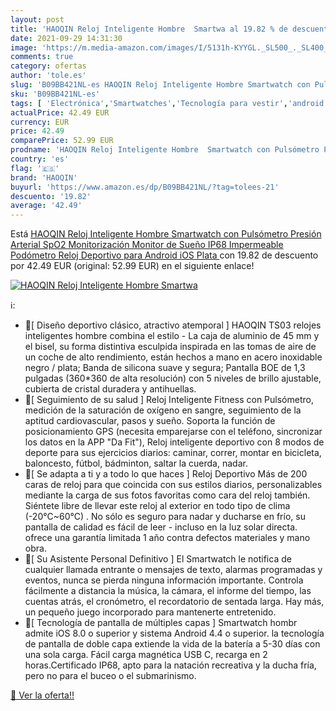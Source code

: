 ```yaml
---
layout: post
title: 'HAOQIN Reloj Inteligente Hombre  Smartwa al 19.82 % de descuento'
date: 2021-09-29 14:31:30
image: 'https://m.media-amazon.com/images/I/5131h-KYYGL._SL500_._SL400_.jpg'
comments: true
category: ofertas
author: 'tole.es'
slug: 'B09BB421NL-es HAOQIN Reloj Inteligente Hombre Smartwatch con Pulsómetro...'
sku: 'B09BB421NL-es'
tags: [ 'Electrónica','Smartwatches','Tecnología para vestir','android','haoqin', ]
actualPrice: 42.49 EUR
currency: EUR
price: 42.49
comparePrice: 52.99 EUR
prodname: 'HAOQIN Reloj Inteligente Hombre  Smartwatch con Pulsómetro Presión Arterial  SpO2 Monitorización  Monitor de Sueño  IP68 Impermeable Podómetro Reloj Deportivo para Android iOS  Plata '
country: 'es'
flag: '🇪🇸'
brand: 'HAOQIN'
buyurl: 'https://www.amazon.es/dp/B09BB421NL/?tag=tolees-21'
descuento: '19.82'
average: '42.49'
---
```


Está [HAOQIN Reloj Inteligente Hombre  Smartwatch con Pulsómetro Presión Arterial  SpO2 Monitorización  Monitor de Sueño  IP68 Impermeable Podómetro Reloj Deportivo para Android iOS  Plata ](https://www.amazon.es/dp/B09BB421NL/?tag=tolees-21) con 19.82 de descuento por 42.49 EUR (original: 52.99 EUR) en el siguiente enlace!

[![HAOQIN Reloj Inteligente Hombre  Smartwa](https://m.media-amazon.com/images/I/5131h-KYYGL._SL500_._SL400_.jpg)](https://www.amazon.es/dp/B09BB421NL/?tag=tolees-21)

ℹ️:

- 💙[ Diseño deportivo clásico, atractivo atemporal ] HAOQIN TS03 relojes inteligentes hombre combina el estilo - La caja de aluminio de 45 mm y el bisel, su forma distintiva esculpida inspirada en las tomas de aire de un coche de alto rendimiento, están hechos a mano en acero inoxidable negro / plata; Banda de silicona suave y segura; Pantalla BOE de 1,3 pulgadas (360*360 de alta resolución) con 5 niveles de brillo ajustable, cubierta de cristal duradera y antihuellas.
- 💙[ Seguimiento de su salud ] Reloj Inteligente Fitness con Pulsómetro, medición de la saturación de oxígeno en sangre, seguimiento de la aptitud cardiovascular, pasos y sueño. Soporta la función de posicionamiento GPS (necesita emparejarse con el teléfono, sincronizar los datos en la APP "Da Fit"), Reloj inteligente deportivo con 8 modos de deporte para sus ejercicios diarios: caminar, correr, montar en bicicleta, baloncesto, fútbol, bádminton, saltar la cuerda, nadar.
- 💙[ Se adapta a ti y a todo lo que haces ] Reloj Deportivo Más de 200 caras de reloj para que coincida con sus estilos diarios, personalizables mediante la carga de sus fotos favoritas como cara del reloj también. Siéntete libre de llevar este reloj al exterior en todo tipo de clima (-20°C~60°C) . No sólo es seguro para nadar y ducharse en frío, su pantalla de calidad es fácil de leer - incluso en la luz solar directa. ofrece una garantía limitada 1 año contra defectos materiales y mano obra.
- 💙[ Su Asistente Personal Definitivo ] El Smartwatch le notifica de cualquier llamada entrante o mensajes de texto, alarmas programadas y eventos, nunca se pierda ninguna información importante. Controla fácilmente a distancia la música, la cámara, el informe del tiempo, las cuentas atrás, el cronómetro, el recordatorio de sentada larga. Hay más, un pequeño juego incorporado para mantenerte entretenido.
- 💙[ Tecnología de pantalla de múltiples capas ] Smartwatch hombr admite iOS 8.0 o superior y sistema Android 4.4 o superior. la tecnología de pantalla de doble capa extiende la vida de la batería a 5-30 días con una sola carga. Fácil carga magnética USB C, recarga en 2 horas.Certificado IP68, apto para la natación recreativa y la ducha fría, pero no para el buceo o el submarinismo.

[🛒 Ver la oferta!!](https://www.amazon.es/dp/B09BB421NL/?tag=tolees-21)
